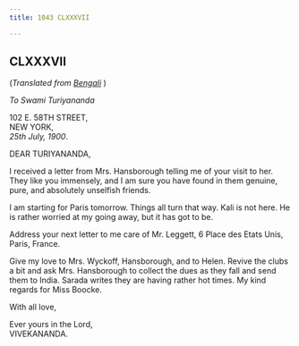 ```yaml
---
title: 1043 CLXXXVII

---
```

  

  


## CLXXXVII

(*Translated from [Bengali](b8500e8187.pdf)* )

*To Swami Turiyananda*

102 E. 58TH STREET,  
NEW YORK,  
*25th July, 1900*.

DEAR TURIYANANDA,

I received a letter from Mrs. Hansborough telling me of your visit to
her. They like you immensely, and I am sure you have found in them
genuine, pure, and absolutely unselfish friends.

I am starting for Paris tomorrow. Things all turn that way. Kali is not
here. He is rather worried at my going away, but it has got to be.

Address your next letter to me care of Mr. Leggett, 6 Place des Etats
Unis, Paris, France.

Give my love to Mrs. Wyckoff, Hansborough, and to Helen. Revive the
clubs a bit and ask Mrs. Hansborough to collect the dues as they fall
and send them to India. Sarada writes they are having rather hot times.
My kind regards for Miss Boocke.

With all love,

Ever yours in the Lord,  
VIVEKANANDA.